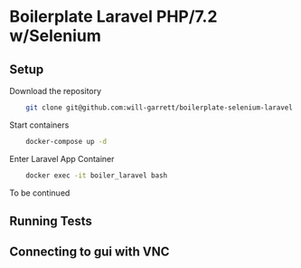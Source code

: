 # Boilerplate Laravel PHP/7.2 w/Selenium

## Setup
Download the repository
```bash
    git clone git@github.com:will-garrett/boilerplate-selenium-laravel.git
```

Start containers
```bash
    docker-compose up -d
```

Enter Laravel App Container
```bash
    docker exec -it boiler_laravel bash
```
To be continued

## Running Tests

## Connecting to gui with VNC